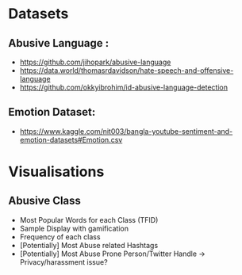 # Datasets
## Abusive Language :
* https://github.com/jihopark/abusive-language
* https://data.world/thomasrdavidson/hate-speech-and-offensive-language
* https://github.com/okkyibrohim/id-abusive-language-detection

## Emotion Dataset:
* https://www.kaggle.com/nit003/bangla-youtube-sentiment-and-emotion-datasets#Emotion.csv


# Visualisations

## Abusive Class
* Most Popular Words for each Class (TFID)
* Sample Display with gamification
* Frequency of each class
* [Potentially] Most Abuse related Hashtags
* [Potentially] Most Abuse Prone Person/Twitter Handle -> Privacy/harassment issue?
